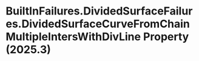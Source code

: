 # BuiltInFailures.DividedSurfaceFailures.DividedSurfaceCurveFromChainMultipleIntersWithDivLine Property (2025.3)

﻿